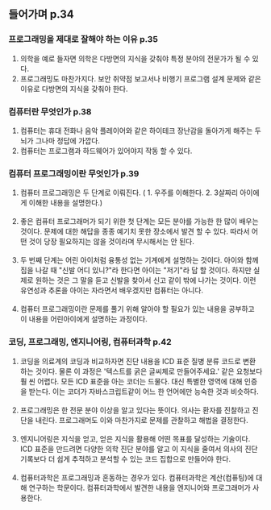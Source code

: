 ## 들어가며 p.34

### 프로그래밍을 제대로 잘해야 하는 이유 p.35
1. 의학을 예로 들자면 의학은 다방면의 지식을 갖춰야 특정 분야의 전문가가 될 수 있다.
2. 프로그래밍도 마찬가지다. 보안 취약점 보고서나 비행기 프로그램 설계 문제와 같은 이유로 다방면의 지식을 갖춰야 한다.

### 컴퓨터란 무엇인가 p.38
1. 컴퓨터는 휴대 전화나 음악 플레이어와 같은 하이테크 장난감을 돌아가게 해주는 두뇌가 그나마 정답에 가깝다.
2. 컴퓨터는 프로그램과 하드웨어가 있어야지 작동 할 수 있다.

### 컴퓨터 프로그래밍이란 무엇인가 p.39
1. 컴퓨터 프로그래밍은 두 단계로 이뤄진다. ( 1. 우주를 이해한다. 2. 3살짜리 아이에게 이해한 내용을 설명한다.)
   <br/><br/>
2. 좋은 컴퓨터 프로그래머가 되기 위한 첫 단계는 모든 분야를 가능한 한 많이 배우는 것이다. 문제에 대한 해답을 종종 예기치 못한 장소에서 발견 할 수 있다. 따라서 어떤 것이 당장 필요하지는 않을 것이라며 무시해서는 안 된다.
   <br/><br/>
3. 두 번째 단계는 어린 아이처럼 융통성 없는 기계에게 설명하는 것이다. 아이와 함께 집을 나갈 때 "신발 어디 있니?"라 한다면 아이는 "저기"라 답 할 것이다. 하지만 실제로 원하는 것은 그 말을 듣고 신발을 찾아서 신고 같이 밖에 나가는 것이다. 이런 유연성과 추론을 아이는 자라면서 배우겠지만 컴퓨터는 아니다.
   <br/><br/>
4. 컴퓨터 프로그래밍이란 문제를 풀기 위해 알아야 할 필요가 있는 내용을 공부하고 이 내용을 어린아이에게 설명하는 과정이다.

### 코딩, 프로그래밍, 엔지니어링, 컴퓨터과학 p.42
1. 코딩을 의료계의 코딩과 비교하자면 진단 내용을 ICD 표준 질병 분류 코드로 변환 하는 것이다. 물론 이 과정은 '텍스트를 굵은 글씨체로 만들어주세요.' 같은 요청보다 훨 씬 어렵다. 모든 ICD 표준을 아는 코더는 드물다. 대신 특별한 영역에 대해 인증을 받는다. 이는 코더가 자바스크립트같이 어느 한 언어에만 능숙한 것과 비슷하다.
   <br/><br/>
2. 프로그래밍은 한 전문 분야 이상을 알고 있다는 뜻이다. 의사는 환자를 진찰하고 진단을 내린다. 프로그래머도 이와 마찬가지로 문제를 관찰하고 해법을 결정한다.
   <br/><br/>
3. 엔지니어링은 지식을 얻고, 얻은 지식을 활용해 어떤 목표를 달성하는 기술이다. ICD 표준을 만드려면 다양한 의학 진단 분야를 알고 이 지식을 줄여서 의사의 진단 기록보다 더 쉽게 추적하고 분석할 수 있는 코드 집합으로 만들어야 한다.
   <br/><br/>
4. 컴퓨터과학은 프로그래밍과 혼동하는 경우가 있다. 컴퓨터과학은 계산(컴퓨팅)에 대해 연구하는 학문이다. 컴퓨터과학에서 발견한 내용을 엔지니어와 프로그래머가 사용한다.